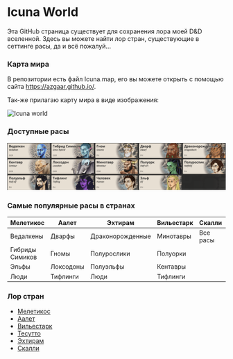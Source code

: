 # Icuna World

Эта GitHub страница существует для сохранения лора моей D&D вселенной.
Здесь вы можете найти лор стран, существующие в сеттинге расы, да и всё пожалуй...

### Карта мира
В репозитории есть файл Icuna.map, его вы можете открыть с помощью сайта https://azgaar.github.io/.

Так-же прилагаю карту мира в виде изображения:

![Icuna world](./images/Icuna.jpeg)

### Доступные расы

![Races](./images/Races.png)

### Самые популярные расы в странах

| Мелетикос       | Аалет     | Эхтирам          | Вильестарк | Скалли   | Тесутто  |
|-----------------|-----------|------------------|------------|----------|----------|
| Ведалкены       | Дварфы    | Драконорожденные | Минотавры  | Все расы | Все расы |
| Гибриды Симиков | Гномы     | Полурослики      | Полуорки   |          |          |
| Эльфы           | Локсодоны | Полуэльфы        | Кентавры   |          |          |
| Люди            | Тифлинги  | Люди             | Тифлинги   |          |          |

### Лор стран

- [Мелетикос](./countries/Meleticos.md)
- [Аалет](./countries/Aaleth.md)
- [Вильестарк](./countries/Viljesturk.md)
- [Тесутто](./countries/Tesuttho.md)
- [Эхтирам](./countries/Ekhtiram.md)
- [Скалли](./countries/Skully.md)